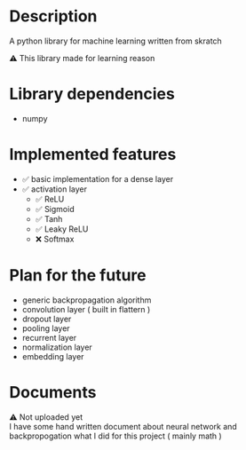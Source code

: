 # Description
A python library for machine learning written from skratch

⚠️ This library made for learning reason

# Library dependencies
- numpy

# Implemented features
- ✅ basic implementation for a dense layer
- ✅ activation layer
    - ✅ ReLU
    - ✅ Sigmoid
    - ✅ Tanh
    - ✅ Leaky ReLU
    - ❌ Softmax

# Plan for the future
- generic backpropagation algorithm
- convolution layer ( built in flattern )
- dropout layer
- pooling layer
- recurrent layer
- normalization layer
- embedding layer

# Documents
⚠️ Not uploaded yet<br>
I have some hand written document about neural network and backpropogation what I did for this project ( mainly math )
